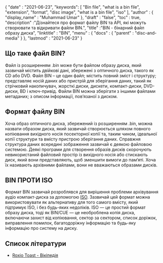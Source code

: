 {
  "date" : "2021-06-23",
  "keywords": [ "Bin file", "what is a bin file", "extension", "format", "disc image", "what is a bin file", "iso" ],
  "author" : {
    "display_name" : "Muhammad Umar"
},
  "draft" : "false",
 "toc" : true,	
  "description" :"Дізнайтеся про формат файлу BIN та API, які можуть створювати та відкривати файли BIN.",
  "title" :"BIN - бінарний файл образу диска",
  "linktitle" : "BIN",
  "menu" : {
    "docs" : {
      "parent" : "disc-and-media"
}
},
  "lastmod" : "2021-06-23"
}

## Що таке файл BIN?

Файл із розширенням .bin може бути файлом образу диска, який зазвичай містить двійкові дані, збережені з оптичного диска, такого як CD або DVD. Файл BIN – це один файл; містить повний зміст і структуру; представляє носій даних або пристрій для зберігання даних, такий як стрічковий накопичувач, жорсткі диски, дискети, компакт-диски, DVD-диски, BD і ключ-привід. Файли BIN можна зберігати з іншими файлами метаданих; з описом інформації, пов’язаної з диском.

## Формат файлу BIN

Хоча образ оптичного диска, збережений із розширенням .bin, можна назвати образом диска, який зазвичай створюється шляхом повного копіювання вихідного носія посекторної копії та, таким чином, ідеальної копії структури та вмісту пристрою зберігання даних. Справжня структура даних всередині зображення зазвичай є деякою файловою системою.
Деякі програми для створення образів дисків скорочують невикористаний файловий простір із вихідного носія або стискають диск, який вони представляють, щоб зменшити вимоги до пам’яті. Хоча їх називають архівними файлами, вони не вважаються образами дисків.

## BIN ПРОТИ ISO

Формат BIN зазвичай розроблявся для вирішення проблеми архівування аудіо компакт-диска за допомогою [ISO](/uk/compression/iso/). Зазвичай цей формат можна використовувати як альтернативу для того самого вмісту, який підтримує ISO, і без будь-яких недоліків. ISO — це простий формат образу диска, тоді як BIN/CUE — це необроблена копія диска, включаючи захист від копіювання, сектор за сектором, список доріжок, виправлення помилок, багатодоріжну інформацію та будь-яку інформацію про систему на диску.

## Список літератури

* [Roxio Toast - Вікіпедія](https://en.wikipedia.org/wiki/Roxio_Toast)



